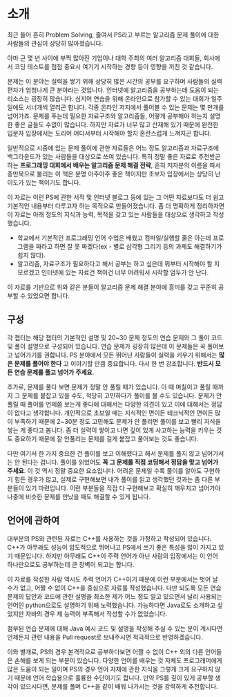# 소개

최근 들어 흔히 Problem Solving, 줄여서 PS라고 부르는 알고리즘 문제 풀이에 대한 사람들의 관심이 상당히 많아졌습니다.

아마 근 몇 년 사이에 부쩍 많아진 기업이나 대학 주최의 여러 알고리즘 대회들, 회사에서 코딩 테스트를 점점 중요시 여기기 시작하는 경향 등이 영향을 끼친 것 같습니다.

문제는 이 분야는 실력을 쌓기 위해 상당히 많은 시간의 공부를 요구하며 사람들의 실력 편차가 엄청나게 큰 분야라는 것입니다. 인터넷에 알고리즘을 공부하는데 도움이 되는 리소스는 굉장히 많습니다. 심지어 연습을 위해 온라인으로 참가할 수 있는 대회가 일주일에도 서너개씩 열리곤 합니다. 각종 온라인 저지에서 풀어볼 수 있는 문제는 몇 만개를 넘어가죠. 문제를 푸는데 필요한 자료구조와 알고리즘들, 어떻게 공부해야 하는지 설명한 좋은 글들도 수없이 많습니다. 하지만 자료가 너무 많고 산재해 있기 때문에 완전한 입문자 입장에서는 도리어 어디서부터 시작해야 할지 혼란스럽게 느껴지곤 합니다. 

일반적으로 시중에 있는 문제 풀이에 관한 자료들은 어느 정도 알고리즘과 자료구조에 백그라운드가 있는 사람들을 대상으로 쓰여 있습니다. 특히 정말 좋은 자료로 추천받곤 하는 **프로그래밍 대회에서 배우는 알고리즘 문제 해결 전략**, 흔히 저자분의 이름을 따서 종만북으로 불리는 이 책은 분명 아주아주 좋은 책이지만 초보자 입장에서는 상당히 난이도가 있는 책이기도 합니다.

이 자료는 이런 PS에 관한 서적 및 인터넷 블로그 등에 있는 그 어떤 자료보다도 더 쉽고 기본적인 내용부터 다루고자 하는 목적으로 만들어졌습니다. 좀 더 명확하게 정리하자면 이 자료는 아래 정도의 지식과 능력, 목적을 갖고 있는 사람들을 대상으로 생각하고 작성했습니다.

- 학교에서 기본적인 프로그래밍 언어 수업은 배웠고 컴파일/실행할 줄은 아는데 프로그램을 짜라고 하면 잘 못 짜겠다(ex - 별로 삼각형 그리기 등의 과제도 해결하기가 쉽지 않다).
- 알고리즘, 자료구조가 필요하다고 해서 공부는 하고 싶은데 뭐부터 시작해야 할 지 모르겠고 인터넷에 있는 자료건 책이건 너무 어려워서 시작할 엄두가 안 난다.

이 자료를 기반으로 위와 같은 분들이 알고리즘 문제 해결 분야에 흥미를 갖고 꾸준히 공부할 수 있었으면 합니다.

## 구성

각 챕터는 해당 챕터의 기본적인 설명 및 20~30 문제 정도의 연습 문제와 그 풀이 코드 및 풀이 설명으로 구성되어 있습니다. 연습 문제가 굉장히 많은데 이 문제들은 꼭 풀어보고 넘어가기를 권합니다. PS 분야에서 모든 뛰어난 사람들이 실력을 키우기 위해서는 **많은 문제를 풀어야 한다** 고 이야기할 만큼 중요합니다. 다시 한 번 강조합니다. **반드시 모든 연습 문제를 풀고 넘어가 주세요**.

추가로, 문제를 풀다 보면 문제가 정말 안 풀릴 때가 있습니다. 이 때 며칠이고 풀릴 때까지 그 문제를 붙잡고 있을 수도, 적당히 고민하다가 풀이를 볼 수도 있습니다. 문제가 안 풀릴 때 풀이를 언제쯤 보는게 좋다에 대해서는 다양한 의견이 있고 이에 대해서는 정답이 없다고 생각합니다. 개인적으로 초보일 때는 지식적인 면이든 테크닉적인 면이든 많이 부족하기 때문에 2~30분 정도 고민해도 문제가 안 풀리면 풀이를 보고 빨리 지식을 쌓는 게 좋다고 봅니다. 좀 더 실력이 쌓이고 나면 깊이 있게 사고하는 능력을 키우는 것도 중요하기 때문에 잘 안풀리는 문제를 길게 붙잡고 풀어보는 것도 좋습니다.

다만 여기서 한 가지 중요한 건 풀이를 보고 이해했다고 해서 문제를 풀지 않고 넘어가서는 안 된다는 겁니다. 풀이를 읽었어도 **꼭 그 문제를 직접 코딩해서 정답을 맞고 넘어가 주세요**. 이 것 역시 정말 중요한 요소입니다. 어려운 문제일 수록 풀이를 알아도 구현하기 힘든 경우가 많고, 실제로 구현해보면 내가 풀이를 읽고 생각했던 것과는 좀 다른 부분들이 있기 마련입니다. 이런 부분들을 직접 다 구현해보고 확실히 깨우치고 넘어가야 나중에 비슷한 문제를 만났을 때도 해결할 수 있게 됩니다.

## 언어에 관하여

대부분의 PS와 관련된 자료는 C++를 사용하는 것을 가정하고 작성되어 있습니다. C++가 아무래도 성능이 압도적으로 뛰어나고 PS에서 쓰기 좋은 특성을 많이 가지고 있기 때문입니다. 하지만 아무래도 C++이 주력 언어가 아닌 사람의 입장에서는 이 언어 하나만으로도 공부하는데 큰 장벽이 되고는 합니다.

이 자료를 작성한 사람 역시도 주력 언어가 C++이기 때문에 이런 부분에서는 벗어 날 수가 없고, 어쩔 수 없이 C++을 중심으로 자료를 작성했습니다. 다만 되도록 모든 연습 문제의 답안과 코드에 관한 설명을 최소한 제가 어느 정도 알고 있으면서 널리 사용되는 언어인 python으로도 설명하기 위해 노력했습니다. 가능하다면 Java로도 소개하고 싶었지만 자바의 경우 제 능력이 부족해서 작성할 수가 없었습니다.

첨부된 연습 문제에 대해 Java 예시 코드 및 설명을 작성해 주실 수 있는 분이 계시다면 언제든지 관련 내용을 Pull request로 보내주시면 적극적으로 반영하겠습니다.

이와 별개로, PS의 경우 본격적으로 공부하다보면 어쩔 수 없이 C++ 외의 다른 언어들은 손해를 보게 되는 부분이 있습니다. 다양한 언어를 배우는 것 자체도 프로그래머에게 많은 도움이 되는 일이며 PS의 경우 언어 자체에 관한 지식을 그렇게 크게 요구하지 않기 때문에 언어 학습용으로 훌륭한 수단이기도 합니다. 만약 PS를 깊이 있게 공부할 생각이 있으시다면, 문제를 풀며 C++을 같이 배워 나가시는 것을 강력하게 추천합니다.